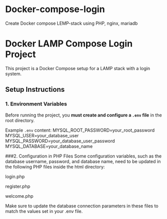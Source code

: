 # Docker-compose-login
Create Docker compose LEMP-stack using PHP, nginx, mariadb 
# Docker LAMP Compose Login Project

This project is a Docker Compose setup for a LAMP stack with a login system.


## Setup Instructions

### 1. Environment Variables

Before running the project, you **must create and configure a `.env` file** in the root directory.

Example `.env` content:
MYSQL_ROOT_PASSWORD=your_root_password
MYSQL_USER=your_database_user
MYSQL_PASSWORD=your_database_user_password
MYSQL_DATABASE=your_database_name

###2. Configuration in PHP Files
Some configuration variables, such as the database username, password, and database name, need to be updated in the following PHP files inside the html directory:

login.php

register.php

welcome.php

Make sure to update the database connection parameters in these files to match the values set in your .env file.

